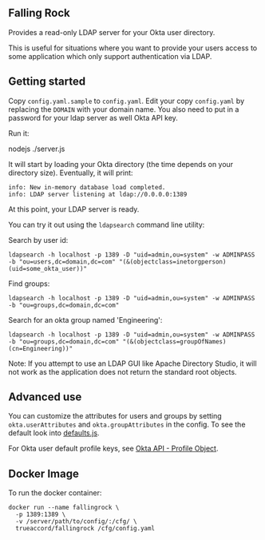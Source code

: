 Falling Rock
-----------

Provides a read-only LDAP server for your Okta user directory.

This is useful for situations where you want to provide your users access to
some application which only support authentication via LDAP.

Getting started
---------------

Copy `config.yaml.sample` to `config.yaml`. Edit your copy `config.yaml` by
replacing the `DOMAIN` with your domain name. You also need to put in a
password for your ldap server as well Okta API key.

Run it:

  nodejs ./server.js

It will start by loading your Okta directory (the time depends on your
directory size). Eventually, it will print:

```
info: New in-memory database load completed.
info: LDAP server listening at ldap://0.0.0.0:1389
```

At this point, your LDAP server is ready.

You can try it out using the `ldapsearch` command line utility:

Search by user id:

    ldapsearch -h localhost -p 1389 -D "uid=admin,ou=system" -w ADMINPASS -b "ou=users,dc=domain,dc=com" "(&(objectclass=inetorgperson)(uid=some_okta_user))"

Find groups:

    ldapsearch -h localhost -p 1389 -D "uid=admin,ou=system" -w ADMINPASS -b "ou=groups,dc=domain,dc=com"

Search for an okta group named 'Engineering':

    ldapsearch -h localhost -p 1389 -D "uid=admin,ou=system" -w ADMINPASS -b "ou=groups,dc=domain,dc=com" "(&(objectclass=groupOfNames)(cn=Engineering))"

Note: If you attempt to use an LDAP GUI like Apache Directory Studio, it will not work as the application does not return the standard root objects.

Advanced use
------------

You can customize the attributes for users and groups by setting
`okta.userAttributes` and `okta.groupAttributes` in the config. To see the
default look into [defaults.js](https://github.com/trueaccord/FallingRock/blob/master/defaults.js).

For Okta user default profile keys, see [Okta API - Profile Object](http://developer.okta.com/docs/api/resources/users#profile-object).

Docker Image
------------
To run the docker container:

```
docker run --name fallingrock \
  -p 1389:1389 \
  -v /server/path/to/config/:/cfg/ \
  trueaccord/fallingrock /cfg/config.yaml
```
